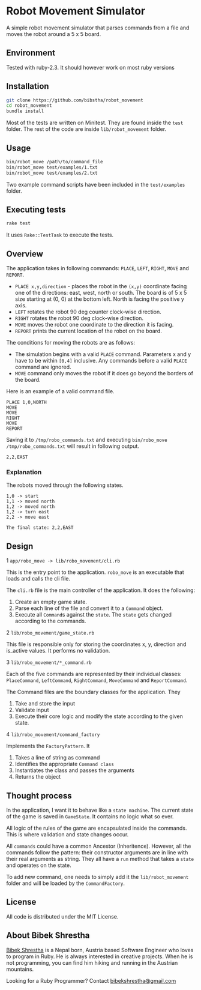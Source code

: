 # Robot Movement Simulator

A simple robot movement simulator that parses commands from a file and moves the
robot around a 5 x 5 board.

## Environment

Tested with ruby-2.3. It should however work on most ruby versions

## Installation

```bash
git clone https://github.com/bibstha/robot_movement
cd robot_movement
bundle install
```

Most of the tests are written on Minitest. They are found inside the `test`
folder. The rest of the code are inside `lib/robot_movement` folder.

## Usage

```bash
bin/robot_move /path/to/command_file
bin/robot_move test/examples/1.txt
bin/robot_move test/examples/2.txt
```

Two example command scripts have been included in the `test/examples` folder.

## Executing tests

```bash
rake test
```

It uses `Rake::TestTask` to execute the tests.

## Overview

The application takes in following commands: `PLACE`, `LEFT`, `RIGHT`, `MOVE`
and `REPORT`.

* `PLACE x,y,direction` - places the robot in the `(x,y)` coordinate facing one of
the directions: east, west, north or south. The board is of 5 x 5 size starting
at (0, 0) at the bottom left. North is facing the positive y axis.
* `LEFT` rotates the robot 90 deg counter clock-wise direction.
* `RIGHT` rotates the robot 90 deg clock-wise direction.
* `MOVE` moves the robot one coordinate to the direction it is facing.
* `REPORT` prints the current location of the robot on the board.

The conditions for moving the robots are as follows:

* The simulation begins with a valid `PLACE` command. Parameters x and y have to
be within `[0,4]` inclusive. Any commands before a valid `PLACE` command are
ignored.
* `MOVE` command only moves the robot if it does go beyond the borders of the
board.

Here is an example of a valid command file.

```
PLACE 1,0,NORTH
MOVE
MOVE
RIGHT
MOVE
REPORT
```

Saving it to `/tmp/robo_commands.txt` and executing `bin/robo_move
/tmp/robo_commands.txt` will result in following output.


```
2,2,EAST
```

### Explanation

The robots moved through the following states.

```
1,0 -> start
1,1 -> moved north
1,2 -> moved north
1,2 -> turn east
2,2 -> move east

The final state: 2,2,EAST
```

## Design

1 `app/robo_move -> lib/robo_movement/cli.rb`

This is the entry point to the application. `robo_move` is an executable that
loads and calls the cli file.

The `cli.rb` file is the main controller of the application. It does the
following:

1. Create an empty game state.
2. Parse each line of the file and convert it to a `Command` object.
3. Execute all `Command`s against the `state`. The `state` gets changed
according to the commands.

2 `lib/robo_movement/game_state.rb`

This file is responsible only for storing the coordinates x, y, direction and
  is_active values. It performs no validation.

3 `lib/robo_movement/*_command.rb`

Each of the five commands are represented by their individual classes:
  `PlaceCommand`, `LeftCommand`, `RightCommand`, `MoveCommand` and
  `ReportCommand`.

The Command files are the boundary classes for the application. They

1. Take and store the input
2. Validate input
3. Execute their core logic and modify the state according to the given state.

4 `lib/robo_movement/command_factory`

Implements the `FactoryPattern`. It

1. Takes a line of string as command
2. Identifies the appropriate `Command class`
3. Instantiates the class and passes the arguments
4. Returns the object

## Thought process

In the application, I want it to behave like a `state machine`. The current
state of the game is saved in `GameState`. It contains no logic what so ever.

All logic of the rules of the game are encapsulated inside the commands. This is
where validation and state changes occur.

All `commands` could have a common Ancestor (Inheritence). However, all the
commands follow the pattern: their constructor arguments are in line with their
real arguments as string. They all have a `run` method that takes a `state` and
operates on the state.

To add new command, one needs to simply add it the `lib/robot_movement` folder
and will be loaded by the `CommandFactory`.

## License

All code is distributed under the MIT License.

## About Bibek Shrestha

[Bibek Shrestha](http://www.bibekshrestha.com) is a Nepal born, Austria based 
Software Engineer who loves to program in Ruby. He is always interested in
creative projects. When he is not programming, you can find him hiking and
running in the Austrian mountains.

Looking for a Ruby Programmer? Contact [bibekshrestha@gmail.com](bibekshrestha@gmail.com)
